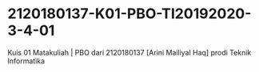 # 2120180137-K01-PBO-TI20192020-3-4-01
Kuis 01 Matakuliah | PBO dari 2120180137 [Arini Mailiyal Haq] prodi Teknik Informatika

